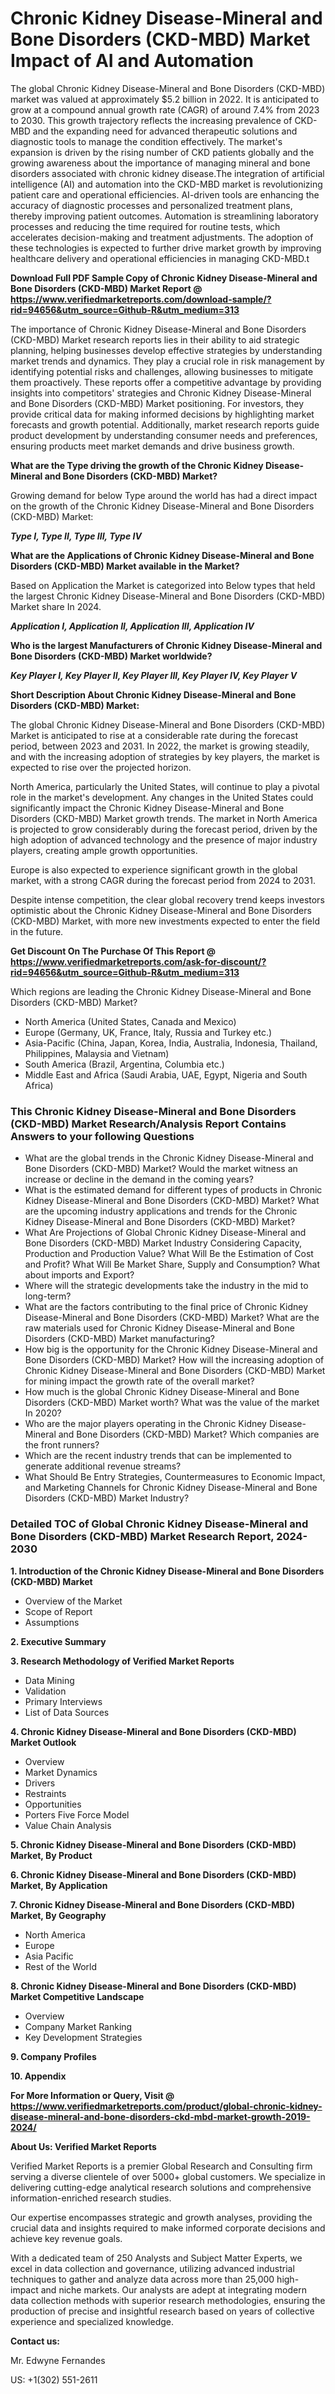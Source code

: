 <meta name="title" content="Global Chronic Kidney Disease-Mineral and Bone Disorders (CKD-MBD) Market Impact of AI and Automation"><meta name="description" content="The global Chronic Kidney Disease-Mineral and Bone Disorders (CKD-MBD) market was valued at approximately $5.2 billion in 2022. It is anticipated to grow at a compound an"><meta name="title" content="Chronic Kidney Disease-Mineral and Bone Disorders (CKD-MBD) Market Size, Share, Scope, Trends, Growth, Opportunities, Analysis, Forecast"><h1>Chronic Kidney Disease-Mineral and Bone Disorders (CKD-MBD) Market Impact of AI and Automation</h1>The global Chronic Kidney Disease-Mineral and Bone Disorders (CKD-MBD) market was valued at approximately $5.2 billion in 2022. It is anticipated to grow at a compound annual growth rate (CAGR) of around 7.4% from 2023 to 2030. This growth trajectory reflects the increasing prevalence of CKD-MBD and the expanding need for advanced therapeutic solutions and diagnostic tools to manage the condition effectively. The market's expansion is driven by the rising number of CKD patients globally and the growing awareness about the importance of managing mineral and bone disorders associated with chronic kidney disease.The integration of artificial intelligence (AI) and automation into the CKD-MBD market is revolutionizing patient care and operational efficiencies. AI-driven tools are enhancing the accuracy of diagnostic processes and personalized treatment plans, thereby improving patient outcomes. Automation is streamlining laboratory processes and reducing the time required for routine tests, which accelerates decision-making and treatment adjustments. The adoption of these technologies is expected to further drive market growth by improving healthcare delivery and operational efficiencies in managing CKD-MBD.t</p><p id="" class=""><strong>Download Full PDF Sample Copy of Chronic Kidney Disease-Mineral and Bone Disorders (CKD-MBD) Market Report @ <a href="https://www.verifiedmarketreports.com/download-sample/?rid=94656&utm_source=Github-R&utm_medium=313" target="_blank">https://www.verifiedmarketreports.com/download-sample/?rid=94656&utm_source=Github-R&utm_medium=313</a></strong></p><p>The importance of&nbsp;Chronic Kidney Disease-Mineral and Bone Disorders (CKD-MBD) Market research reports lies in their ability to aid strategic planning, helping businesses develop effective strategies by understanding market trends and dynamics. They play a crucial role in risk management by identifying potential risks and challenges, allowing businesses to mitigate them proactively. These reports offer a competitive advantage by providing insights into competitors' strategies and Chronic Kidney Disease-Mineral and Bone Disorders (CKD-MBD) Market positioning. For investors, they provide critical data for making informed decisions by highlighting market forecasts and growth potential. Additionally, market research reports guide product development by understanding consumer needs and preferences, ensuring products meet market demands and drive business growth.</p><p><strong>What are the&nbsp;Type driving the growth of the Chronic Kidney Disease-Mineral and Bone Disorders (CKD-MBD) Market?</strong></p><p id="" class="">Growing demand for below Type around the world has had a direct impact on the growth of the Chronic Kidney Disease-Mineral and Bone Disorders (CKD-MBD) Market:</p><em><strong>Type I, Type II, Type III, Type IV</strong></em></p><strong>What are the&nbsp;Applications&nbsp;of Chronic Kidney Disease-Mineral and Bone Disorders (CKD-MBD) Market available in the Market?</strong></p><p id="" class="">Based on Application the Market is categorized into Below types that held the largest Chronic Kidney Disease-Mineral and Bone Disorders (CKD-MBD) Market share In 2024.</p><em><strong>Application I, Application II, Application III, Application IV</strong></em></p><strong>Who is the largest Manufacturers of Chronic Kidney Disease-Mineral and Bone Disorders (CKD-MBD) Market worldwide?</strong></p><p><em><strong>Key Player I, Key Player II, Key Player III, Key Player IV, Key Player V</strong></em></p><p id="" class=""><strong>Short Description About Chronic Kidney Disease-Mineral and Bone Disorders (CKD-MBD) Market:</strong></p><p>The global Chronic Kidney Disease-Mineral and Bone Disorders (CKD-MBD) Market is anticipated to rise at a considerable rate during the forecast period, between 2023 and 2031. In 2022, the market is growing steadily, and with the increasing adoption of strategies by key players, the market is expected to rise over the projected horizon.</p><p>North America, particularly the United States, will continue to play a pivotal role in the market's development. Any changes in the United States could significantly impact the Chronic Kidney Disease-Mineral and Bone Disorders (CKD-MBD) Market growth trends. The market in North America is projected to grow considerably during the forecast period, driven by the high adoption of advanced technology and the presence of major industry players, creating ample growth opportunities.</p><p>Europe is also expected to experience significant growth in the global market, with a strong CAGR during the forecast period from 2024 to 2031.</p><p>Despite intense competition, the clear global recovery trend keeps investors optimistic about the Chronic Kidney Disease-Mineral and Bone Disorders (CKD-MBD) Market, with more new investments expected to enter the field in the future.</p><p id="" class=""><strong>Get Discount On The Purchase Of This Report @ <a href="https://www.verifiedmarketreports.com/ask-for-discount/?rid=94656&utm_source=Github-R&utm_medium=313" target="_blank">https://www.verifiedmarketreports.com/ask-for-discount/?rid=94656&utm_source=Github-R&utm_medium=313</a></strong></p>Which regions are leading the Chronic Kidney Disease-Mineral and Bone Disorders (CKD-MBD) Market?</p><ul><li>North America (United States, Canada and Mexico)</li><li>Europe (Germany, UK, France, Italy, Russia and Turkey etc.)</li><li>Asia-Pacific (China, Japan, Korea, India, Australia, Indonesia, Thailand, Philippines, Malaysia and Vietnam)</li><li>South America (Brazil, Argentina, Columbia etc.)</li><li>Middle East and Africa (Saudi Arabia, UAE, Egypt, Nigeria and South Africa)</li></ul><h3 id="" class="">This Chronic Kidney Disease-Mineral and Bone Disorders (CKD-MBD) Market Research/Analysis Report Contains Answers to your following Questions</h3><ul><li>What are the global trends in the Chronic Kidney Disease-Mineral and Bone Disorders (CKD-MBD) Market? Would the market witness an increase or decline in the demand in the coming years?</li><li>What is the estimated demand for different types of products in Chronic Kidney Disease-Mineral and Bone Disorders (CKD-MBD) Market? What are the upcoming industry applications and trends for the Chronic Kidney Disease-Mineral and Bone Disorders (CKD-MBD) Market?</li><li>What Are Projections of Global Chronic Kidney Disease-Mineral and Bone Disorders (CKD-MBD) Market Industry Considering Capacity, Production and Production Value? What Will Be the Estimation of Cost and Profit? What Will Be Market Share, Supply and Consumption? What about imports and Export?</li><li>Where will the strategic developments take the industry in the mid to long-term?</li><li>What are the factors contributing to the final price of Chronic Kidney Disease-Mineral and Bone Disorders (CKD-MBD) Market? What are the raw materials used for Chronic Kidney Disease-Mineral and Bone Disorders (CKD-MBD) Market manufacturing?</li><li>How big is the opportunity for the Chronic Kidney Disease-Mineral and Bone Disorders (CKD-MBD) Market? How will the increasing adoption of Chronic Kidney Disease-Mineral and Bone Disorders (CKD-MBD) Market for mining impact the growth rate of the overall market?</li><li>How much is the global Chronic Kidney Disease-Mineral and Bone Disorders (CKD-MBD) Market worth? What was the value of the market In 2020?</li><li>Who are the major players operating in the Chronic Kidney Disease-Mineral and Bone Disorders (CKD-MBD) Market? Which companies are the front runners?</li><li>Which are the recent industry trends that can be implemented to generate additional revenue streams?</li><li>What Should Be Entry Strategies, Countermeasures to Economic Impact, and Marketing Channels for Chronic Kidney Disease-Mineral and Bone Disorders (CKD-MBD) Market Industry?</li></ul><h3 id="" class="">Detailed TOC of Global Chronic Kidney Disease-Mineral and Bone Disorders (CKD-MBD) Market Research Report, 2024-2030</h3><p id="" class=""><strong>1. Introduction of the Chronic Kidney Disease-Mineral and Bone Disorders (CKD-MBD) Market</strong></p><ul><li>Overview of the Market</li><li>Scope of Report</li><li>Assumptions</li></ul><p id="" class=""><strong>2. Executive Summary</strong></p><p id="" class=""><strong>3. Research Methodology of Verified Market Reports</strong></p><ul><li>Data Mining</li><li>Validation</li><li>Primary Interviews</li><li>List of Data Sources</li></ul><p id="" class=""><strong>4. Chronic Kidney Disease-Mineral and Bone Disorders (CKD-MBD) Market Outlook</strong></p><ul><li>Overview</li><li>Market Dynamics</li><li>Drivers</li><li>Restraints</li><li>Opportunities</li><li>Porters Five Force Model</li><li>Value Chain Analysis</li></ul><p id="" class=""><strong>5. Chronic Kidney Disease-Mineral and Bone Disorders (CKD-MBD) Market, By Product</strong></p><p id="" class=""><strong>6. Chronic Kidney Disease-Mineral and Bone Disorders (CKD-MBD) Market, By Application</strong></p><p id="" class=""><strong>7. Chronic Kidney Disease-Mineral and Bone Disorders (CKD-MBD) Market, By Geography</strong></p><ul><li>North America</li><li>Europe</li><li>Asia Pacific</li><li>Rest of the World</li></ul><p id="" class=""><strong>8. Chronic Kidney Disease-Mineral and Bone Disorders (CKD-MBD) Market Competitive Landscape</strong></p><ul><li>Overview</li><li>Company Market Ranking</li><li>Key Development Strategies</li></ul><p id="" class=""><strong>9. Company Profiles</strong></p><p id="" class=""><strong>10. Appendix</strong></p><p id="" class=""><strong>For More Information or Query, Visit @ <a href="https://www.verifiedmarketreports.com/product/global-chronic-kidney-disease-mineral-and-bone-disorders-ckd-mbd-market-growth-2019-2024/" target="_blank">https://www.verifiedmarketreports.com/product/global-chronic-kidney-disease-mineral-and-bone-disorders-ckd-mbd-market-growth-2019-2024/</a></strong></p><p id="" class=""><strong>About Us: Verified Market Reports</strong></p><p id="" class="">Verified Market Reports is a premier Global Research and Consulting firm serving a diverse clientele of over 5000+ global customers. We specialize in delivering cutting-edge analytical research solutions and comprehensive information-enriched research studies.</p><p id="" class="">Our expertise encompasses strategic and growth analyses, providing the crucial data and insights required to make informed corporate decisions and achieve key revenue goals.</p><p id="" class="">With a dedicated team of 250 Analysts and Subject Matter Experts, we excel in data collection and governance, utilizing advanced industrial techniques to gather and analyze data across more than 25,000 high-impact and niche markets. Our analysts are adept at integrating modern data collection methods with superior research methodologies, ensuring the production of precise and insightful research based on years of collective experience and specialized knowledge.</p><p id="" class=""><strong>Contact us:</strong></p><p id="" class="">Mr. Edwyne Fernandes</p><p id="" class="">US: +1(302) 551-2611</p>